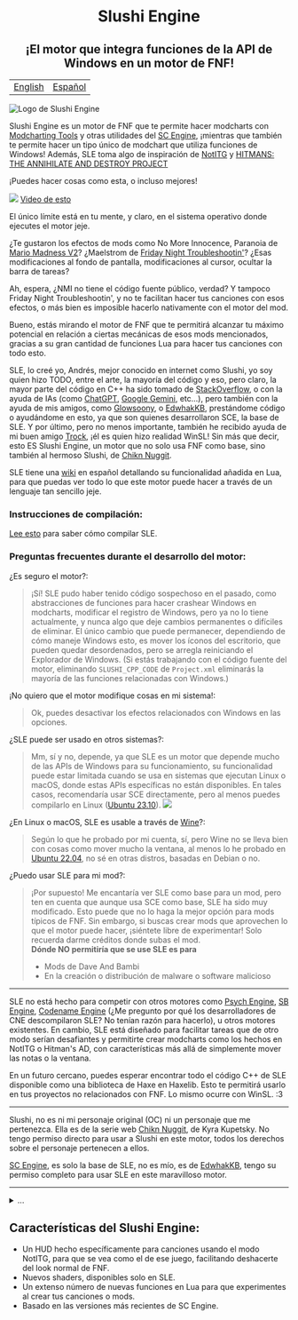 <h1 align="center">Slushi Engine</h1>
<h2 align="center">¡El motor que integra funciones de la API de Windows en un motor de FNF!</h2>

<table align="center">
    <tr>
        <td><a href="./README.md">English<a></td>
        <td><a href="./README_ES.md">Español</a></td>
    </tr>
</table>

![Logo de Slushi Engine](https://github.com/Slushi-Github/Slushi-Engine/blob/main/docs/readmeImages/SlushiEngineLogo.png)

Slushi Engine es un motor de FNF que te permite hacer modcharts con [Modcharting Tools](https://github.com/EdwhakKB/FNF-Modcharting-Tools) y otras utilidades del [SC Engine](https://github.com/EdwhakKB/SC-SP-ENGINE), ¡mientras que también te permite hacer un tipo único de modchart que utiliza funciones de Windows!
Además, SLE toma algo de inspiración de [NotITG](https://www.noti.tg/) y [HITMANS: THE ANNIHILATE AND DESTROY PROJECT](https://gamebanana.com/mods/453997)

¡Puedes hacer cosas como esta, o incluso mejores!

![](https://github.com/Slushi-Github/Slushi-Engine/blob/main/docs/readmeImages/VideoDemonstration0.gif)
[Video de esto](https://youtu.be/lT-9rTg6f_o?si=8srv0LmbzZ6avGgb)

El único límite está en tu mente, y claro, en el sistema operativo donde ejecutes el motor jeje.

¿Te gustaron los efectos de mods como No More Innocence, Paranoia de [Mario Madness V2](https://gamebanana.com/mods/359554)? ¿Maelstrom de [Friday Night Troubleshootin'](https://gamebanana.com/mods/320006)?
¿Esas modificaciones al fondo de pantalla, modificaciones al cursor, ocultar la barra de tareas?

Ah, espera, ¿NMI no tiene el código fuente público, verdad? Y tampoco Friday Night Troubleshootin', y no te facilitan hacer tus canciones con esos efectos, o más bien es imposible hacerlo nativamente con el motor del mod.

Bueno, estás mirando el motor de FNF que te permitirá alcanzar tu máximo potencial en relación a ciertas mecánicas de esos mods mencionados, gracias a su gran cantidad de funciones Lua para hacer tus canciones con todo esto.

SLE, lo creé yo, Andrés, mejor conocido en internet como Slushi, yo soy quien hizo TODO, entre el arte, la mayoría del código y eso, pero claro, la mayor parte del código en C++ ha sido tomado de [StackOverflow](https://stackoverflow.com/), o con la ayuda de IAs (como [ChatGPT](https://chatgpt.com/), [Google Gemini](https://gemini.google.com/app), etc...), pero también con la ayuda de mis amigos, como [Glowsoony](https://github.com/glowsoony), o [EdwhakKB](https://github.com/EdwhakKB), prestándome código o ayudándome en esto, ya que son quienes desarrollaron SCE, la base de SLE.
Y por último, pero no menos importante, también he recibido ayuda de mi buen amigo [Trock](https://github.com/Gametrock), ¡él es quien hizo realidad WinSL!
Sin más que decir, esto ES Slushi Engine, un motor que no solo usa FNF como base, sino también al hermoso Slushi, de [Chikn Nuggit](https://twitter.com/chikn_nuggit?t=YohD2quSHtamaiJyzT-FOA&s=09).

SLE tiene una [wiki](https://github.com/Slushi-Github/Slushi-Engine/tree/main/docs/development/SLELuaSpanish) en español detallando su funcionalidad añadida en Lua, para que puedas ver todo lo que este motor puede hacer a través de un lenguaje tan sencillo jeje.

### Instrucciones de compilación:

[Lee esto](https://github.com/Slushi-Github/Slushi-Engine/blob/main/docs/development/BuildInstructions.md) para saber cómo compilar SLE.

### Preguntas frecuentes durante el desarrollo del motor:

¿Es seguro el motor?:
> ¡Sí! SLE pudo haber tenido código sospechoso en el pasado, como abstracciones de funciones para hacer crashear Windows en modcharts, modificar el registro de Windows, pero ya no lo tiene actualmente, y nunca algo que deje cambios permanentes o difíciles de eliminar. El único cambio que puede permanecer, dependiendo de cómo maneje Windows esto, es mover los íconos del escritorio, que pueden quedar desordenados, pero se arregla reiniciando el Explorador de Windows.
(Si estás trabajando con el código fuente del motor, eliminando `SLUSHI_CPP_CODE` de `Project.xml` eliminarás la mayoría de las funciones relacionadas con Windows.)

¡No quiero que el motor modifique cosas en mi sistema!:
> Ok, puedes desactivar los efectos relacionados con Windows en las opciones.

¿SLE puede ser usado en otros sistemas?:
> Mm, sí y no, depende, ya que SLE es un motor que depende mucho de las APIs de Windows para su funcionamiento, su funcionalidad puede estar limitada cuando se usa en sistemas que ejecutan Linux o macOS, donde estas APIs específicas no están disponibles. En tales casos, recomendaría usar SCE directamente, pero al menos puedes compilarlo en Linux ([Ubuntu 23.10](https://ubuntu.com/)).
![](https://github.com/Slushi-Github/Slushi-Engine/blob/main/docs/readmeImages/SLEInUbuntu.png)

¿En Linux o macOS, SLE es usable a través de [Wine](https://www.winehq.org)?:
> Según lo que he probado por mi cuenta, sí, pero Wine no se lleva bien con cosas como mover mucho la ventana, al menos lo he probado en [Ubuntu 22.04](https://ubuntu.com/), no sé en otras distros, basadas en Debian o no.

¿Puedo usar SLE para mi mod?:
> ¡Por supuesto! Me encantaría ver SLE como base para un mod, pero ten en cuenta que aunque usa SCE como base, SLE ha sido muy modificado. Esto puede que no lo haga la mejor opción para mods típicos de FNF. Sin embargo, si buscas crear mods que aprovechen lo que el motor puede hacer, ¡siéntete libre de experimentar! Solo recuerda darme créditos donde subas el mod.\
> **Dónde NO permitiría que se use SLE es para**
> - Mods de Dave And Bambi
> - En la creación o distribución de malware o software malicioso

----
SLE no está hecho para competir con otros motores como [Psych Engine](https://github.com/ShadowMario/FNF-PsychEngine), [SB Engine](https://github.com/Stefan2008Git/FNF-SB-Engine), [Codename Engine](https://github.com/FNF-CNE-Devs/CodenameEngine) (¿Me pregunto por qué los desarrolladores de CNE descompilaron SLE? No tenían razón para hacerlo), u otros motores existentes. En cambio, SLE está diseñado para facilitar tareas que de otro modo serían desafiantes y permitirte crear modcharts como los hechos en NotITG o Hitman's AD, con características más allá de simplemente mover las notas o la ventana.

En un futuro cercano, puedes esperar encontrar todo el código C++ de SLE disponible como una biblioteca de Haxe en Haxelib. Esto te permitirá usarlo en tus proyectos no relacionados con FNF. Lo mismo ocurre con WinSL. :3

----

Slushi, no es ni mi personaje original (OC) ni un personaje que me pertenezca. Ella es de la serie web [Chikn Nuggit](https://twitter.com/chikn_nuggit?t=YohD2quSHtamaiJyzT-FOA&s=09), de Kyra Kupetsky. No tengo permiso directo para usar a Slushi en este motor, todos los derechos sobre el personaje pertenecen a ellos.

[SC Engine](https://github.com/EdwhakKB/SC-SP-ENGINE), es solo la base de SLE, no es mío, es de [EdwhakKB](https://github.com/EdwhakKB), tengo su permiso completo para usar SLE en este maravilloso motor.

----

<details>
<summary>...</summary>
"Gracias [...] por siempre apoyarme en este proyecto desde que se me ocurrió la idea de iniciarlo, y también a ti [...], incluso si ya no estás en este mundo." 
- Andrés.
</details>

## Características del Slushi Engine:
- Un HUD hecho específicamente para canciones usando el modo NotITG, para que se vea como el de ese juego, facilitando deshacerte del look normal de FNF.
- Nuevos shaders, disponibles solo en SLE.
- Un extenso número de nuevas funciones en Lua para que experimentes al crear tus canciones o mods.
- Basado en las versiones más recientes de SC Engine.